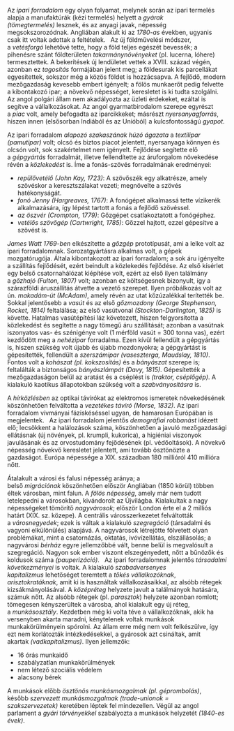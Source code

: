 Az *ipari forradalom* egy olyan folyamat, melynek során az ipari termelés alapja a manufaktúrák (kézi termelés) helyett a *gyárak (tömegtermelés)* lesznek, és az anyagi javak, népesség megsokszorozódnak. Angliában alakult ki az *1780-as* években, ugyanis csak itt voltak adottak a feltételek.
 
Az új földművelési módszer, a *vetésforgó* lehetővé tette, hogy a föld teljes egészét bevessék; a pihenésre szánt földterületen *takarmánynövényeket* (pl. lucerna, lóhere) termesztettek. A bekerítések új lendületet vettek a XVIII. század végén, azonban ez *tagosítás* formájában jelent meg; a földesurak kis parcellákat egyesítettek, sokszor még a közös földet is hozzácsapva. A fejlődő, modern mezőgazdaság kevesebb embert igényelt; a fölös munkaerőt pedig felvette a kibontakozó ipar; a növekvő népességet, keresletet is ki tudta szolgálni. Az angol polgári állam nem akadályozta az üzleti érdekeket, ezáltal is segítve a vállalkozásokat. Az angol gyarmatbirodalom szerepe egyrészt a *piac* volt, amely befogadta az iparcikkeket; másrészt *nyersanyagforrás*, hiszen innen (elsősorban Indiából és az Unióból) a kulcsfontosságú *gyapot*.

Az ipari forradalom *alapozó szakaszának húzó ágazata* a *textilipar (pamutipar)* volt; olcsó és biztos piacot jelentett, nyersanyaga könnyen és olcsón volt, sok szakértelmet nem igényelt. Fejlődése segítette elő a *gépgyártás* forradalmát, illetve fellendítette az áruforgalom növekedése révén a *közlekedést* is. Íme a fonás-szövés forradalmának eredményei:

 - *repülővetélő (John Kay, 1723)*: A szövőszék egy alkatrésze, amely szövéskor a keresztszálakat vezeti; megnövelte a szövés hatékonyságát.
 - *fonó Jenny (Hargreaves, 1767)*: A fonógépet alkalmassá tette vízikerék alkalmazására, így lépést tartott a fonás a fejlődő szövéssel.
 - *az öszvér (Crompton, 1779)*: Gőzgépet csatlakoztatott a fonógéphez.
 - *vetélős szövőgép (Cartwright, 1785)*: Gőzzel hajtott, ezzel gépesítve a szövést is.

*James Watt 1769-ben* elkészítette a *gőzgép* prototípusát, ami a lelke volt az ipari forradalomnak. Sorozatgyártásra alkalmas volt, a gépek mozgatórugója. Általa kibontakozott az ipari forradalom; a sok áru igényelte a szállítás fejlődését, ezért beindult a közlekedés fejlődése. Az első kísérlet egy belső csatornahálózat kiépítése volt, ezért az első ilyen találmány a *gőzhajó (Fulton, 1807)* volt; azonban ez költségesnek bizonyult, így a szárazföldi áruszállítás átvette a vezető szerepet. Ilyen próbálkozás volt az ún. *makadám-út (McAdam)*, amely révén az utat kőzúzalékkal terítették be. Sokkal jelentősebb a *vasút* és az első *gőzmozdony (George Stephenson, Rocket, 1814)* feltalálása; az első vasútvonal *(Stockton-Darlington, 1825)* is követte. Hatalmas vasútépítési láz követezett, hiszen felgyorsította a közlekedést és segítette a nagy tömegű áru szállítását; azonban a vasútnak iszonyatos vas- és szénigénye volt (1 mérföld vasút = 300 tonna vas), ezért kezdődött meg a *nehézipar* forradalma. Ezen kívül fellendült a gépgyártás is, hiszen szükség volt újabb és újabb mozdonyokra; a gépgyártást is gépesítették, fellendült a *szerszámipar (vaseszterga, Maudslay, 1810)*. Fontos volt a *kohászat (pl. kokszosítás)* és a *bányászat* szerepe is; feltalálták a biztonságos *bányászlámpát (Davy, 1815)*. Gépesítették a mezőgazdaságon belül az aratást és a cséplést is *(traktor, cséplőgép)*. A kialakuló kaotikus állapotokban szükség volt a *szabványosításra* is.

A *hírközlésben* az optikai távírókat az elektromos ismeretek növekedésének köszönhetően felváltotta a *vezetékes távíró (Morse, 1832)*. Az ipari forradalom vívmányai fáziskéséssel ugyan, de hamarosan Európában is megjelentek.
 
Az ipari forradalom jelentős *demográfiai robbanást* idézett elő; lecsökkent a halálozások száma, köszönhetően a javuló mezőgazdasági ellátásnak (új növények, pl. krumpli, kukorica), a higiéniai viszonyok javulásának és az orvostudomány fejődésének (pl. védőoltások). A növekvő népesség növekvő keresletet jelentett, ami tovább ösztönözte a gazdaságot. Európa népessége a XIX. században 180 millióról 410 millióra nőtt.

Átalakult a városi és falusi népesség aránya; a belső *migrációnak* köszönhetően először Angliában (1850 körül) többen éltek városban, mint falun. A *fölös népesség*, amely már nem tudott letelepedni a városokban, kivándorolt az Újvilágba. Kialakultak a nagy népességeket tömörítő *nagyvárosok*; először London érte el a 2 milliós határt (XIX. sz. közepe). A centrális városszerkezetet felváltották a *városnegyedek*; ezek is váltak a kialakuló *szegregáció* (társadalmi és vagyoni elkülönülés) alapjává. A nagyvárosok létrejötte fölvetett olyan problémákat, mint a csatornázás, oktatás, ivóvízellátás, elszállásolás; a nagyvárosi *bérház* egyre jellemzőbbé vált, benne belül is megvalósult a szegregáció. Nagyon sok ember viszont elszegényedett, nőtt a bűnözők és koldusok száma *(pauperizáció)*.
 
Az ipari forradalomnak jelentős *társadalmi következményei* is voltak. A kialakuló *szabadversenyes kapitalizmus* lehetőséget teremtett a *tőkés vállalkozóknak*, *arisztokratáknak*, amit ki is használtak vállalkozásaikkal, az alsóbb rétegek kizsákmányolásával. A *középréteg* helyzete javult a találmányok hatására, számuk nőtt. Az alsóbb rétegek (pl. *parasztok*) helyzete azonban romlott; tömegesen kényszerültek a városba, ahol kialakult egy új réteg, a *munkásosztály*. Kezdetben még ki volta téve a vállalkozóknak, akik ha versenyben akarta maradni, kénytelenek voltak munkások munkakörülményein spórolni. Az állam erre még nem volt felkészülve, így ezt nem korlátozták intézkedésekkel, a gyárosok azt csináltak, amit akartak *(vadkapitalizmus)*. Ilyen jellemzők:

 - 16 órás munkaidő
 - szabályzatlan munkakörülmények
 - nem létező szociális védelem
 - alacsony bérek

A munkások előbb *ösztönös munkásmozgalmak (pl. géprombolás)*, később *szervezett munkásmozgalmak (trade-unionok = szakszervezetek)* keretében léptek fel mindezellen. Végül az angol parlament a *gyári törvényekkel* szabályozta a munkások helyzetét *(1840-es évek)*.
